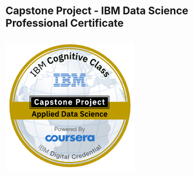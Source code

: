 # Capstone Project - IBM Data Science Professional Certificate
</br>
<img src="Applied_Data_Science_Capstone.png" alt="Applied Data Science Capstone">
